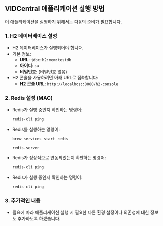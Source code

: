 ## VIDCentral 애플리케이션 실행 방법

이 애플리케이션을 실행하기 위해서는 다음의 준비가 필요합니다.

### 1. H2 데이터베이스 설정
- H2 데이터베이스가 실행되어야 합니다.
- 기본 정보:
    - **URL**: `jdbc:h2:mem:testdb`
    - **아이디**: `sa`
    - **비밀번호**: (비밀번호 없음)
- H2 콘솔을 사용하려면 아래 URL로 접속합니다:
    - **H2 콘솔 URL**: `http://localhost:8080/h2-console`

### 2. Redis 설정 (MAC)
- Redis가 실행 중인지 확인하는 명령어:
  ```bash
  redis-cli ping
  ```

- Redis를 실행하는 명령어:
  ```bash
  brew services start redis
  ```
  ```bash
  redis-server
  ```

- Redis가 정상적으로 연동되었는지 확인하는 명령어:
  ```bash
  redis-cli ping
  ```

- Redis가 실행 중인지 확인하는 명령어:
  ```bash
  redis-cli ping
  ```

### 3. 추가적인 내용
- 필요에 따라 애플리케이션 실행 시 필요한 다른 환경 설정이나 의존성에 대한 정보도 추가하도록 하겠습니다.
